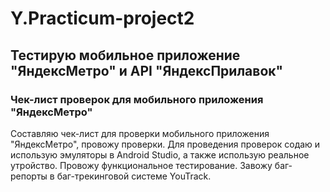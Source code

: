 # Y.Practicum-project2 
## Тестирую мобильное приложение "ЯндексМетро" и API "ЯндексПрилавок"
### Чек-лист проверок для мобильного приложения "ЯндексМетро"
Составляю чек-лист для проверки мобильного приложения "ЯндексМетро", провожу проверки. Для проведения проверок содаю и использую эмуляторы в Android Studio, а также использую реальное утройство. Провожу функциональное тестирование. Завожу баг-репорты в баг-трекинговой системе YouTrack.
